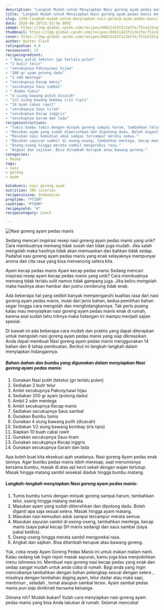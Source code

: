 ```yaml
---
description: "Langkah Mudah untuk Menyiapkan Nasi goreng ayam pedas manis Anti Gagal"
title: "Langkah Mudah untuk Menyiapkan Nasi goreng ayam pedas manis Anti Gagal"
slug: 1194-langkah-mudah-untuk-menyiapkan-nasi-goreng-ayam-pedas-manis-anti-gagal
date: 2020-06-26T21:53:54.099Z
image: https://img-global.cpcdn.com/recipes/0db11423f2c2e1fe/751x532cq70/nasi-goreng-ayam-pedas-manis-foto-resep-utama.jpg
thumbnail: https://img-global.cpcdn.com/recipes/0db11423f2c2e1fe/751x532cq70/nasi-goreng-ayam-pedas-manis-foto-resep-utama.jpg
cover: https://img-global.cpcdn.com/recipes/0db11423f2c2e1fe/751x532cq70/nasi-goreng-ayam-pedas-manis-foto-resep-utama.jpg
author: Hunter Clark
ratingvalue: 4.4
reviewcount: 13
recipeingredient:
- " Nasi putih tekstur jgn terlalu pulen"
- "2 butir telur"
- "secukupnya Pakcoysawi hijau"
- "200 gr ayam potong dadu"
- "2 sdm mentega"
- "secukupnya Kecap manis"
- "secukupnya Saus sambal"
- " Bumbu tumis"
- "4 siung bawang putih dicacah"
- "1/2 siung bawang bombay iris tipis"
- "10 buah cabai rawit"
- "secukupnya Saus tiram"
- "secukupnya Kecap inggris"
- "secukupnya Garam dan lada"
recipeinstructions:
- "Tumis bumbu tumis dengan minyak goreng sampai harum, tambahkan telur, oseng hingga matang merata."
- "Masukan ayam yang sudah dibersihkan dan dipotong dadu. Boleh diganti apa saja sesuai selera. Masak hingga ayam matang."
- "Masukan nasi kemudian aduk sampai tercampur merata semua."
- "Masukan sayuran sambil di oseng-oseng, tambahkan mentega, kecap manis (saya pakai kecap SH manis sedang) dan saus sambal (saya pakai belibis)."
- "Oseng-oseng hingga merata sambil mengoreksi rasa."
- "Angkat dan sajikan. Bisa ditambah kerupuk atau bawang goreng."
categories:
- Resep
tags:
- nasi
- goreng
- ayam

katakunci: nasi goreng ayam 
nutrition: 185 calories
recipecuisine: Indonesian
preptime: "PT35M"
cooktime: "PT49M"
recipeyield: "4"
recipecategory: Lunch

---
```



![Nasi goreng ayam pedas manis](https://img-global.cpcdn.com/recipes/0db11423f2c2e1fe/751x532cq70/nasi-goreng-ayam-pedas-manis-foto-resep-utama.jpg)

Sedang mencari inspirasi resep nasi goreng ayam pedas manis yang unik? Cara membuatnya memang tidak susah dan tidak juga mudah. Jika salah mengolah maka hasilnya tidak akan memuaskan dan bahkan tidak sedap. Padahal nasi goreng ayam pedas manis yang enak selayaknya mempunyai aroma dan cita rasa yang bisa memancing selera kita.

Ayam kecap pedas manis Ayam kecap pedas manis Sedang mencari inspirasi resep ayam kecap pedas manis yang unik? Cara membuatnya memang tidak terlalu sulit namun tidak gampang juga. Jika keliru mengolah maka hasilnya akan hambar dan justru cenderung tidak enak.

Ada beberapa hal yang sedikit banyak mempengaruhi kualitas rasa dari nasi goreng ayam pedas manis, mulai dari jenis bahan, kedua pemilihan bahan segar hingga cara mengolah dan menghidangkannya. Tak perlu pusing kalau mau menyiapkan nasi goreng ayam pedas manis enak di rumah, karena asal sudah tahu triknya maka hidangan ini mampu menjadi sajian spesial.


Di bawah ini ada beberapa cara mudah dan praktis yang dapat diterapkan untuk mengolah nasi goreng ayam pedas manis yang siap dikreasikan. Anda dapat membuat Nasi goreng ayam pedas manis menggunakan 14 bahan dan 6 tahap pembuatan. Berikut ini langkah-langkah dalam menyiapkan hidangannya.

<!--inarticleads1-->

##### Bahan-bahan dan bumbu yang digunakan dalam menyiapkan Nasi goreng ayam pedas manis:

1. Gunakan  Nasi putih (tekstur jgn terlalu pulen)
1. Sediakan 2 butir telur
1. Ambil secukupnya Pakcoy/sawi hijau
1. Sediakan 200 gr ayam (potong dadu)
1. Ambil 2 sdm mentega
1. Ambil secukupnya Kecap manis
1. Sediakan secukupnya Saus sambal
1. Gunakan  Bumbu tumis
1. Gunakan 4 siung bawang putih (dicacah)
1. Sediakan 1/2 siung bawang bombay (iris tipis)
1. Siapkan 10 buah cabai rawit
1. Gunakan secukupnya Saus tiram
1. Gunakan secukupnya Kecap inggris
1. Gunakan secukupnya Garam dan lada


Apa boleh buat kita eksekusi ajah seadanya. Nasi goreng Ayam pedas enak lainnya. Agar bumbu pedas manis lebih meresap, saat menumisnya bersama bumbu, masak di atas api kecil sekali dengan wajan tertutup. Masak hingga matang sambil sesekali diaduk hingga bumbu matang. 

<!--inarticleads2-->

##### Langkah-langkah menyiapkan Nasi goreng ayam pedas manis:

1. Tumis bumbu tumis dengan minyak goreng sampai harum, tambahkan telur, oseng hingga matang merata.
1. Masukan ayam yang sudah dibersihkan dan dipotong dadu. Boleh diganti apa saja sesuai selera. Masak hingga ayam matang.
1. Masukan nasi kemudian aduk sampai tercampur merata semua.
1. Masukan sayuran sambil di oseng-oseng, tambahkan mentega, kecap manis (saya pakai kecap SH manis sedang) dan saus sambal (saya pakai belibis).
1. Oseng-oseng hingga merata sambil mengoreksi rasa.
1. Angkat dan sajikan. Bisa ditambah kerupuk atau bawang goreng.


Yuk, coba resep Ayam Goreng Pedas Manis ini untuk makan malam nanti. Kalau sedang tak ingin repot masak sayuran, kamu juga bisa menjodohkan menu istimewa ini. Membuat nasi goreng nasi kecap pedas yang enak dan sedap sangat mudah untuk anda coba di rumah. Bagi anda yang ingin mencobanya tambahkan dengan bahan pelengkap sesuai dengan selera , misalnya dengan tambahan daging ayam, telur dadar atau mata sapi, mentimun , seladah , tomat ataupun sambal terasi. Ayam sambal pedas manis pun siap dinikmati bersama keluarga. 

Gimana nih? Mudah bukan? Itulah cara menyiapkan nasi goreng ayam pedas manis yang bisa Anda lakukan di rumah. Selamat mencoba!
